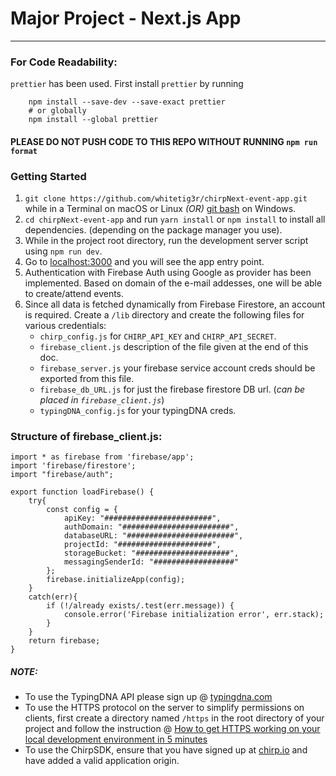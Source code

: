 # Major Project - Next.js App

----
### For Code Readability:
 `prettier` has been used. First install `prettier` by running

```
    npm install --save-dev --save-exact prettier
    # or globally
    npm install --global prettier
```

#### PLEASE DO NOT PUSH CODE TO THIS REPO WITHOUT RUNNING `npm run format`

### Getting Started
1. ```git clone https://github.com/whitetig3r/chirpNext-event-app.git```  while in a Terminal on macOS or Linux *(OR)* [git bash](https://gitforwindows.org/) on Windows.
2. `cd chirpNext-event-app` and run `yarn install` or `npm install` to install all dependencies. (depending on the package manager you use).
3. While in the project root directory, run the development server script using `npm run dev`.
4. Go to [localhost:3000](http://localhost:3000) and you will see the app entry point.
5. Authentication with Firebase Auth using Google as provider has been implemented. Based on domain of the e-mail addesses, one will be able to create/attend events.
6. Since all data is fetched dynamically from Firebase Firestore, an account is required. Create a `/lib` directory and create the following files for various credentials:
    * `chirp_config.js` for `CHIRP_API_KEY` and `CHIRP_API_SECRET`.
    * `firebase_client.js` description of the file given at the end of this doc.
    * `firebase_server.js` your firebase service account creds should be exported from this file.
    * `firebase_db_URL.js` for just the firebase firestore DB url. (_can be placed in `firebase_client.js`_)
    * `typingDNA_config.js` for your typingDNA creds.

### Structure of firebase_client.js:

```
import * as firebase from 'firebase/app';
import 'firebase/firestore';
import "firebase/auth";

export function loadFirebase() {
    try{
        const config = {
            apiKey: "########################",
            authDomain: "########################",
            databaseURL: "########################",
            projectId: "#####################",
            storageBucket: "#####################",
            messagingSenderId: "##################"
        };
        firebase.initializeApp(config);
    }
    catch(err){
        if (!/already exists/.test(err.message)) {
            console.error('Firebase initialization error', err.stack);
        }
    }
    return firebase;
}
```

##### NOTE:
- To use the TypingDNA API please sign up @ [typingdna.com](https://www.typingdna.com/)
- To use the HTTPS protocol on the server to simplify permissions on clients, first create a directory named `/https` in the root directory of your project and follow the instruction @ [How to get HTTPS working on your local development environment in 5 minutes](https://medium.freecodecamp.org/how-to-get-https-working-on-your-local-development-environment-in-5-minutes-7af615770eec)
- To use the ChirpSDK, ensure that you have signed up at [chirp.io](https://chirp.io/) and have added a valid application origin. 
